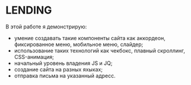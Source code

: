 # LENDING
В этой работе я демонстрирую:
- умение создавать такие компоненты сайта как аккордеон, фиксированное меню, мобильное меню, слайдер;
- использование таких технологий как чекбокс, плавный скроллинг, CSS-анимация;
- начальный уровень владения JS и JQ;
- создание сайта на разных яхыках;
- отправка письма на указанный адресс.

